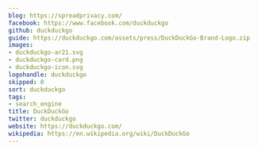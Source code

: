 ```yaml
---
blog: https://spreadprivacy.com/
facebook: https://www.facebook.com/duckduckgo
github: duckduckgo
guide: https://duckduckgo.com/assets/press/DuckDuckGo-Brand-Logo.zip
images:
- duckduckgo-ar21.svg
- duckduckgo-card.png
- duckduckgo-icon.svg
logohandle: duckduckgo
skipped: 0
sort: duckduckgo
tags:
- search_engine
title: DuckDuckGo
twitter: duckduckgo
website: https://duckduckgo.com/
wikipedia: https://en.wikipedia.org/wiki/DuckDuckGo
---
```

